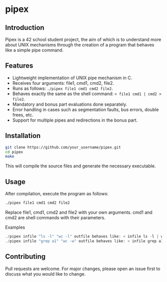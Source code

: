 # pipex

## Introduction
Pipex is a 42 school student project, the aim of which is to understand more about UNIX mechanisms through the creation of a program that behaves like a simple pipe command.

## Features
- Lightweight implementation of UNIX pipe mechanism in C.
- Receives four arguments: file1, cmd1, cmd2, file2.
- Runs as follows: ```./pipex file1 cmd1 cmd2 file2```.
- Behaves exactly the same as the shell command: ```< file1 cmd1 | cmd2 > file2```.
- Mandatory and bonus part evaluations done separately.
- Error handling in cases such as segmentation faults, bus errors, double frees, etc.
- Support for multiple pipes and redirections in the bonus part.

## Installation

```sh
git clone https://github.com/your_username/pipex.git
cd pipex
make
```
This will compile the source files and generate the necessary executable.

## Usage
After compilation, execute the program as follows:

```sh
./pipex file1 cmd1 cmd2 file2
```
Replace file1, cmd1, cmd2 and file2 with your own arguments. cmd1 and cmd2 are shell commands with their parameters.

Examples
```c
./pipex infile "ls -l" "wc -l" outfile behaves like: < infile ls -l | wc -l > outfile.
./pipex infile "grep a1" "wc -w" outfile behaves like: < infile grep a1 | wc -w > outfile.
```

## Contributing
Pull requests are welcome. For major changes, please open an issue first to discuss what you would like to change.


